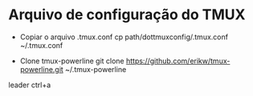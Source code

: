 #  Arquivo de configuração do TMUX

- Copiar o arquivo .tmux.conf
cp path/dottmuxconfig/.tmux.conf ~/.tmux.conf

- Clone tmux-powerline
git clone https://github.com/erikw/tmux-powerline.git ~/.tmux-powerline

leader ctrl+a
